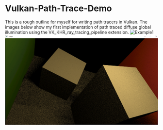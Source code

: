 # Vulkan-Path-Trace-Demo
This is a rough outline for myself for writing path tracers in Vulkan. The images below show my first implementation of path traced diffuse global illumination using the VK_KHR_ray_tracing_pipeline
extension.
![Example1](box1_1.png.png?raw=true "Example screenshot1")
![Example2](box2_1.png?raw=true "Example screenshot2")
